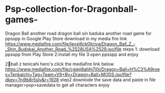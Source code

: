 # Psp-collection-for-Dragonball-games-
Dragon Ball another road
dragon ball sin baduka another road game for ppsspp in Google Play Store download in my media fire link 
https://www.mediafire.com/file/levsj6ck0liciva/Dragon_Ball_Z_-_Shin_Budokai_Another_Road_%2528USA%2529.iso/file
steps 
1: download ppsspp from Play Store
2:install my file
3:open ppsspp
and enjoy



2🐉ball z tenicahi hero's 
 click the mediafire link 
 below https://www.mediafire.com/file/cgjeji8ahhj7i0i/Dragon+Ball+H%C3%A9roes+Tenkaichi+Tag+Team+V9+By+Dragon+Ball+MODS.iso/file?dkey=7nj9b8r5slv&r=1928 
 step2 
 downlode the save data and paste in file manager>psp>savedata to get all characters enjoy
